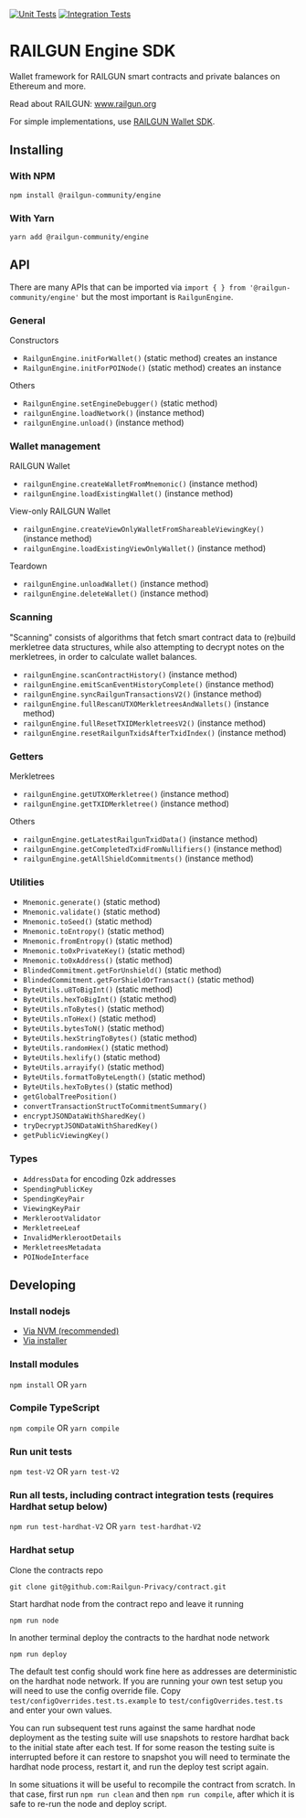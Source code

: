 [![Unit Tests](https://github.com/Railgun-Community/engine/actions/workflows/unit-tests.yml/badge.svg?branch=main)](https://github.com/Railgun-Community/engine/actions)
[![Integration Tests](https://github.com/Railgun-Community/engine/actions/workflows/integration-tests.yml/badge.svg?branch=main)](https://github.com/Railgun-Community/engine/actions)

# RAILGUN Engine SDK

Wallet framework for RAILGUN smart contracts and private balances on Ethereum and more.

Read about RAILGUN: www.railgun.org

For simple implementations, use [RAILGUN Wallet SDK](https://github.com/Railgun-Community/wallet).

## Installing

### With NPM

`npm install @railgun-community/engine`

### With Yarn

`yarn add @railgun-community/engine`

## API

There are many APIs that can be imported via `import { } from '@railgun-community/engine'` but the most important is `RailgunEngine`.

### General

Constructors

- `RailgunEngine.initForWallet()` (static method) creates an instance
- `RailgunEngine.initForPOINode()` (static method) creates an instance

Others

- `RailgunEngine.setEngineDebugger()` (static method)
- `railgunEngine.loadNetwork()` (instance method)
- `railgunEngine.unload()` (instance method)

### Wallet management

RAILGUN Wallet

- `railgunEngine.createWalletFromMnemonic()` (instance method)
- `railgunEngine.loadExistingWallet()` (instance method)

View-only RAILGUN Wallet

- `railgunEngine.createViewOnlyWalletFromShareableViewingKey()` (instance method)
- `railgunEngine.loadExistingViewOnlyWallet()` (instance method)

Teardown

- `railgunEngine.unloadWallet()` (instance method)
- `railgunEngine.deleteWallet()` (instance method)

### Scanning

"Scanning" consists of algorithms that fetch smart contract data to (re)build merkletree data structures, while also attempting to decrypt notes on the merkletrees, in order to calculate wallet balances.

- `railgunEngine.scanContractHistory()` (instance method)
- `railgunEngine.emitScanEventHistoryComplete()` (instance method)
- `railgunEngine.syncRailgunTransactionsV2()` (instance method)
- `railgunEngine.fullRescanUTXOMerkletreesAndWallets()` (instance method)
- `railgunEngine.fullResetTXIDMerkletreesV2()` (instance method)
- `railgunEngine.resetRailgunTxidsAfterTxidIndex()` (instance method)

### Getters

Merkletrees

- `railgunEngine.getUTXOMerkletree()` (instance method)
- `railgunEngine.getTXIDMerkletree()` (instance method)

Others

- `railgunEngine.getLatestRailgunTxidData()` (instance method)
- `railgunEngine.getCompletedTxidFromNullifiers()` (instance method)
- `railgunEngine.getAllShieldCommitments()` (instance method)

### Utilities

- `Mnemonic.generate()` (static method)
- `Mnemonic.validate()` (static method)
- `Mnemonic.toSeed()` (static method)
- `Mnemonic.toEntropy()` (static method)
- `Mnemonic.fromEntropy()` (static method)
- `Mnemonic.to0xPrivateKey()` (static method)
- `Mnemonic.to0xAddress()` (static method)
- `BlindedCommitment.getForUnshield()` (static method)
- `BlindedCommitment.getForShieldOrTransact()` (static method)
- `ByteUtils.u8ToBigInt()` (static method)
- `ByteUtils.hexToBigInt()` (static method)
- `ByteUtils.nToBytes()` (static method)
- `ByteUtils.nToHex()` (static method)
- `ByteUtils.bytesToN()` (static method)
- `ByteUtils.hexStringToBytes()` (static method)
- `ByteUtils.randomHex()` (static method)
- `ByteUtils.hexlify()` (static method)
- `ByteUtils.arrayify()` (static method)
- `ByteUtils.formatToByteLength()` (static method)
- `ByteUtils.hexToBytes()` (static method)
- `getGlobalTreePosition()`
- `convertTransactionStructToCommitmentSummary()`
- `encryptJSONDataWithSharedKey()`
- `tryDecryptJSONDataWithSharedKey()`
- `getPublicViewingKey()`

### Types

- `AddressData` for encoding 0zk addresses
- `SpendingPublicKey`
- `SpendingKeyPair`
- `ViewingKeyPair`
- `MerklerootValidator`
- `MerkletreeLeaf`
- `InvalidMerklerootDetails`
- `MerkletreesMetadata`
- `POINodeInterface`

## Developing

### Install nodejs

- [Via NVM (recommended)](https://github.com/nvm-sh/nvm)
- [Via installer](https://nodejs.org)

### Install modules

`npm install` OR `yarn`

### Compile TypeScript

`npm compile` OR `yarn compile`

### Run unit tests

`npm test-V2` OR `yarn test-V2`

### Run all tests, including contract integration tests (requires Hardhat setup below)

`npm run test-hardhat-V2` OR `yarn test-hardhat-V2`

### Hardhat setup

Clone the contracts repo

`git clone git@github.com:Railgun-Privacy/contract.git`

Start hardhat node from the contract repo and leave it running

`npm run node`

In another terminal deploy the contracts to the hardhat node network

`npm run deploy`

The default test config should work fine here as addresses are deterministic on the hardhat node network. If you are running your own test setup you will need to use the config override file. Copy `test/configOverrides.test.ts.example` to `test/configOverrides.test.ts` and enter your own values.

You can run subsequent test runs against the same hardhat node deployment as the testing suite will use snapshots to restore hardhat back to the initial state after each test. If for some reason the testing suite is interrupted before it can restore to snapshot you will need to terminate the hardhat node process, restart it, and run the deploy test script again.

In some situations it will be useful to recompile the contract from scratch. In that case, first run `npm run clean` and then `npm run compile`, after which it is safe to re-run the node and deploy script.
